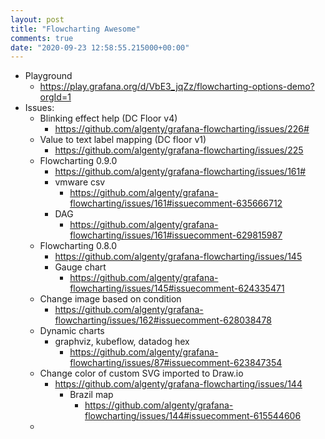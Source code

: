 ```yaml
---
layout: post
title: "Flowcharting Awesome"
comments: true
date: "2020-09-23 12:58:55.215000+00:00"
---
```




* Playground
    * https://play.grafana.org/d/VbE3_jqZz/flowcharting-options-demo?orgId=1
* Issues:
    * Blinking effect help (DC Floor v4)
        * https://github.com/algenty/grafana-flowcharting/issues/226#
    * Value to text label mapping (DC floor v1)
        * https://github.com/algenty/grafana-flowcharting/issues/225
    * Flowcharting 0.9.0
        * https://github.com/algenty/grafana-flowcharting/issues/161#
        * vmware csv
            * https://github.com/algenty/grafana-flowcharting/issues/161#issuecomment-635666712
        * DAG
            * https://github.com/algenty/grafana-flowcharting/issues/161#issuecomment-629815987
    * Flowcharting 0.8.0
        * https://github.com/algenty/grafana-flowcharting/issues/145
        * Gauge chart
            * https://github.com/algenty/grafana-flowcharting/issues/145#issuecomment-624335471
    * Change image based on condition
        * https://github.com/algenty/grafana-flowcharting/issues/162#issuecomment-628038478
    * Dynamic charts
        * graphviz, kubeflow, datadog hex
            * https://github.com/algenty/grafana-flowcharting/issues/87#issuecomment-623847354
    * Change color of custom SVG imported to Draw.io
        * https://github.com/algenty/grafana-flowcharting/issues/144
            * Brazil map
                * https://github.com/algenty/grafana-flowcharting/issues/144#issuecomment-615544606
    * 